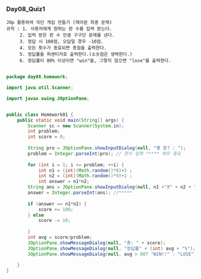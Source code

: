 ### Day08_Quiz1 


  	JOp 활용하여 국단 게임 만들기 (제어문 최종 문제)
  	규칙 : 1. 사용자에게 원하는 판 수를 입력 받는다.
         2. 입력 받은 판 수 만큼 구구단 문제를 낸다. 
         3. 정답 시 100점, 오답일 경우 -10점. 
         4. 모든 횟수가 종료되면 총점을 출력한다. 
         5. 정답률을 퍼센티지로 출력한다.(소숫점은 생략한다.)
         6. 정답률이 80% 이상이면 "win"을, 그렇지 않으면 "lose"를 출력한다.

```java
  
package day08.homework;

import java.util.Scanner;

import javax.swing.JOptionPane;


public class Homework01 {
	public static void main(String[] args) {
		Scanner sc = new Scanner(System.in);
		int problem;
		int score = 0;
				
		String pro = JOptionPane.showInputDialog(null, "몇 판? : ");
		problem = Integer.parseInt(pro); // 판수 입력 ***** 매우 중요 
		
		for (int i = 1; i <= problem; ++i) {
			int n1 = (int)(Math.random()*8)+2 ;
			int n2 = (int)(Math.random()*9)+1 ;
			int answer = n1*n2;
		String ans = JOptionPane.showInputDialog(null, n1 +"X" + n2 + "= ? ");
		answer = Integer.parseInt(ans); //*****
		
		if (answer == n1*n2) {
			score += 100;
		} else 
			score -= 10;
		
		}
		int avg = score/problem;
		JOptionPane.showMessageDialog(null, "총: " + score);
		JOptionPane.showMessageDialog(null, "정답률" + (int) avg + "%");
		JOptionPane.showMessageDialog(null, avg > 80? "WIN!!" : "LOSE");
		
	}
}

```
